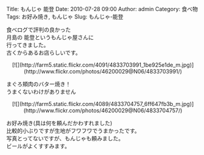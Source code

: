 Title: もんじゃ 能登
Date: 2010-07-28 09:00
Author: admin
Category: 食べ物
Tags: お好み焼き, もんじゃ
Slug: もんじゃ-能登

食べログで評判の良かった  
月島の 能登というもんじゃ屋さんに  
行ってきました。  
古くからあるお店らしいです。

<p>
<center>
[![](http://farm5.static.flickr.com/4091/4833703991_1be925e1de_m.jpg)](http://www.flickr.com/photos/46200029@N06/4833703991/)

</center>
  
まぐろ頬肉のバター焼き！  
うまくないわけがありません

</p>
<p>
<center>
[![](http://farm5.static.flickr.com/4089/4833704757_6ff647fb3b_m.jpg)](http://www.flickr.com/photos/46200029@N06/4833704757/)

</center>
  
お好み焼き(具は何を頼んだかわすれました)  
比較的小ぶりですが生地がフワフワでうまかったです。  
写真とってないですが、もんじゃも頼みました。  
ビールがよくすすみます。  

</p>

